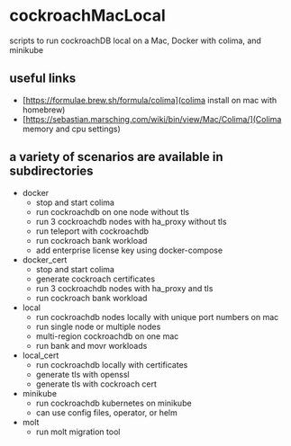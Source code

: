 # cockroachMacLocal
scripts to run cockroachDB local on a Mac, Docker with colima, and minikube
## useful links
* [https://formulae.brew.sh/formula/colima](colima install on mac with homebrew)
* [https://sebastian.marsching.com/wiki/bin/view/Mac/Colima/](Colima memory and cpu settings)
## a variety of scenarios are available in subdirectories 
* docker 
  * stop and start colima
  * run cockroachdb on one node without tls
  * run 3 cockroachdb nodes with ha_proxy without tls
  * run teleport with cockroachdb
  * run cockroach bank workload 
  * add enterprise license key using docker-compose
* docker_cert
  * stop and start colima
  * generate cockroach certificates
  * run 3 cockroachdb nodes with ha_proxy and tls
  * run cockroach bank workload 
* local
  * run cockroachdb nodes locally with unique port numbers on mac
  * run single node or multiple nodes
  * multi-region cockroachdb on one mac
  * run bank and movr workloads
* local_cert
  * run cockroachdb locally with certificates 
  * generate tls with openssl
  * generate tls with cockroach cert
* minikube
  * run cockroachdb kubernetes on minikube
  * can use config files, operator, or helm
* molt
  * run molt migration tool

